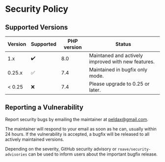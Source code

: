 # Security Policy

## Supported Versions

| Version | Supported          | PHP version | Status |
| ------- | ------------------ |-------------|--------|
| 1.x     | :heavy_check_mark: | 8.0         | Maintaned and actively improved with new features.
| 0.25.x  | :white_check_mark: | 7.4         | Maintained in bugfix only mode.
| < 0.25  | :x:                | 7.4         | Please upgrade to 0.25 or later.

## Reporting a Vulnerability

Report security bugs by emailing the maintainer at peldax@gmail.com.

The maintainer will respond to your email as soon as he can, usually within 24 hours.
If the vulnerability is accepted, a bugfix will be released to all actively maintained versions.

Depending on the severity, GitHub security advisory or `roave/security-advisories` can be used to inform users about the important bugfix release.
